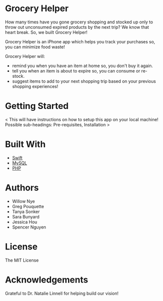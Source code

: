 # Grocery Helper
How many times have you gone grocery shopping and stocked up only to throw out unconsumed expired products by the next trip?
We know that heart break. So, we built Grocery Helper!


Grocery Helper is an iPhone app which helps you track your purchases so, you can minimize food waste! 


Grocery Helper will:
- remind you when you have an item at home so, you don't buy it again. 
- tell you when an item is about to expire so, you can consume or re-stock.
- suggest items to add to your next shopping trip based on your previous shopping experiences!


# Getting Started
< This will have instructions on how to setup this app on your local machine! 
  Possible sub-headings: Pre-requisites, Installation >


# Built With
- [Swift](https://developer.apple.com/swift/)
- [MySQL](https://www.mysql.com/)
- [PHP](https://www.php.net/)


# Authors
- Willow Nye
- Greg Pouquette 
- Tanya Sonker
- Sara Bunyard
- Jessica Hou
- Spencer Nguyen


# License
The MIT License

# Acknowledgements 
Grateful to Dr. Natalie Linnell for helping build our vision!
